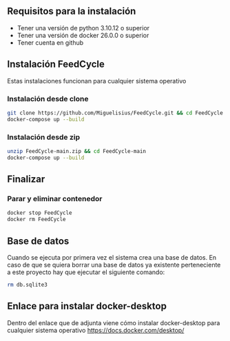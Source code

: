 ## Requisitos para la instalación
* Tener una versión de python 3.10.12 o superior
* Tener una versión de docker 26.0.0 o superior
* Tener cuenta en github

## Instalación FeedCycle
Estas instalaciones funcionan para cualquier sistema operativo
### Instalación desde clone
```bash
git clone https://github.com/Miguelisius/FeedCycle.git && cd FeedCycle
docker-compose up --build
```
### Instalación desde zip
```bash
unzip FeedCycle-main.zip && cd FeedCycle-main
docker-compose up --build
```
## Finalizar
### Parar y eliminar contenedor
```bash
docker stop FeedCycle
docker rm FeedCycle
```

## Base de datos
Cuando se ejecuta por primera vez el sistema crea una base de datos.
En caso de que se quiera borrar una base de datos ya existente perteneciente a este proyecto hay que ejecutar el siguiente comando:
```bash
rm db.sqlite3
```

## Enlace para instalar docker-desktop
Dentro del enlace que de adjunta viene cómo instalar docker-desktop para cualquier sistema operativo
https://docs.docker.com/desktop/
